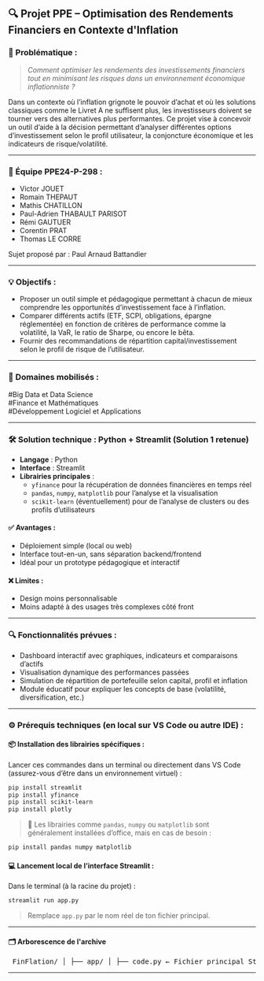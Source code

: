 ## 🔍 Projet PPE – Optimisation des Rendements Financiers en Contexte d'Inflation

### 🎯 Problématique :
> *Comment optimiser les rendements des investissements financiers tout en minimisant les risques dans un environnement économique inflationniste ?*

Dans un contexte où l’inflation grignote le pouvoir d’achat et où les solutions classiques comme le Livret A ne suffisent plus, les investisseurs doivent se tourner vers des alternatives plus performantes. Ce projet vise à concevoir un outil d’aide à la décision permettant d’analyser différentes options d’investissement selon le profil utilisateur, la conjoncture économique et les indicateurs de risque/volatilité.

---

### 👥 Équipe PPE24-P-298 :
- Victor JOUET  
- Romain THEPAUT  
- Mathis CHATILLON  
- Paul-Adrien THABAULT PARISOT  
- Rémi GAUTUER  
- Corentin PRAT  
- Thomas LE CORRE  

Sujet proposé par : Paul Arnaud Battandier

---

### 💡 Objectifs :
- Proposer un outil simple et pédagogique permettant à chacun de mieux comprendre les opportunités d’investissement face à l’inflation.
- Comparer différents actifs (ETF, SCPI, obligations, épargne réglementée) en fonction de critères de performance comme la volatilité, la VaR, le ratio de Sharpe, ou encore le bêta.
- Fournir des recommandations de répartition capital/investissement selon le profil de risque de l’utilisateur.

---

### 🧠 Domaines mobilisés :
#Big Data et Data Science  
#Finance et Mathématiques  
#Développement Logiciel et Applications  

---

### 🛠️ Solution technique : Python + Streamlit (Solution 1 retenue)
- **Langage** : Python  
- **Interface** : Streamlit  
- **Librairies principales** :
  - `yfinance` pour la récupération de données financières en temps réel
  - `pandas`, `numpy`, `matplotlib` pour l’analyse et la visualisation
  - `scikit-learn` (éventuellement) pour de l’analyse de clusters ou des profils d’utilisateurs

#### ✅ Avantages :
- Déploiement simple (local ou web)
- Interface tout-en-un, sans séparation backend/frontend
- Idéal pour un prototype pédagogique et interactif

#### ❌ Limites :
- Design moins personnalisable
- Moins adapté à des usages très complexes côté front

---

### 🔍 Fonctionnalités prévues :
- Dashboard interactif avec graphiques, indicateurs et comparaisons d’actifs
- Visualisation dynamique des performances passées
- Simulation de répartition de portefeuille selon capital, profil et inflation
- Module éducatif pour expliquer les concepts de base (volatilité, diversification, etc.)

---

### ⚙️ Prérequis techniques (en local sur VS Code ou autre IDE) :

#### 📦 Installation des librairies spécifiques :

Lancer ces commandes dans un terminal ou directement dans VS Code (assurez-vous d’être dans un environnement virtuel) :

```bash
pip install streamlit
pip install yfinance
pip install scikit-learn
pip install plotly
```

> 🔁 Les librairies comme `pandas`, `numpy` ou `matplotlib` sont généralement installées d’office, mais en cas de besoin :

```bash
pip install pandas numpy matplotlib
```

#### 💻 Lancement local de l’interface Streamlit :

Dans le terminal (à la racine du projet) :

```bash
streamlit run app.py
```

> Remplace `app.py` par le nom réel de ton fichier principal.

---

#### 🗂️ Arborescence de l'archive

<pre> FinFlation/ │ ├── app/ │ ├── code.py ← Fichier principal Streamlit │ ├── assets/ ← Images et logos │ │ ├── logo.png │ │ ├── livret.png │ │ ├── capbourse.png │ │ ├── fin.png │ │ ├── graphe.png │ │ └── etf.png │ ├── styles/ ← CSS externe (optionnel) │ │ └── custom.css │ └── requirements.txt ← Dépendances du projet │ ├── tests/ │ └── test_simulation.py ← Fichier de tests (optionnel mais recommandé) │ ├── README.md ← Présentation du projet ├── INSTALL.md ← Instructions d’installation et de lancement ├── .gitignore ← Fichiers/dossiers à ignorer par Git ├── LICENSE.md ← Conditions d’utilisation du code └── CHANGELOG.md ← Historique des modifications </pre>

---
